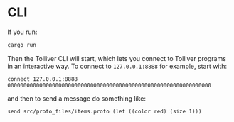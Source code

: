 # CLI

If you run:
```sh
cargo run
```

Then the Tolliver CLI will start, which lets you connect to Tolliver programs in an interactive way. To connect to `127.0.0.1:8888` for example, start with:
```tolliver
connect 127.0.0.1:8888 0000000000000000000000000000000000000000000000000000000000000000
```

and then to send a message do something like:
```tolliver
send src/proto_files/items.proto (let ((color red) (size 1)))
```
